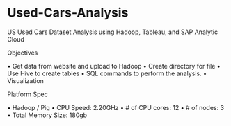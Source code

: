 # Used-Cars-Analysis
US Used Cars Dataset Analysis using Hadoop, Tableau, and SAP Analytic Cloud

Objectives  

•	Get data from website and upload to Hadoop
•	Create directory for file
•	Use Hive to create tables 
•	SQL commands to perform the analysis.
•	Visualization

Platform Spec  

•	Hadoop / Pig
•	CPU Speed: 2.20GHz
•	# of CPU cores: 12
•	# of nodes: 3
•	Total Memory Size: 180gb
